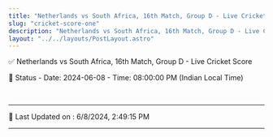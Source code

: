 ```yaml
---
title: "Netherlands vs South Africa, 16th Match, Group D - Live Cricket Score"
slug: "cricket-score-one"
description: "Netherlands vs South Africa, 16th Match, Group D - Live Cricket Score - Date: 2024-06-08 - Time: 08:00:00 PM (Indian Local Time)."
layout: "../../layouts/PostLayout.astro"
--- 
```


✅ Netherlands vs South Africa, 16th Match, Group D - Live Cricket Score

📑 Status - Date: 2024-06-08 - Time: 08:00:00 PM (Indian Local Time)

<br />

***

📝 Last Updated on : 6/8/2024, 2:49:15 PM

***

